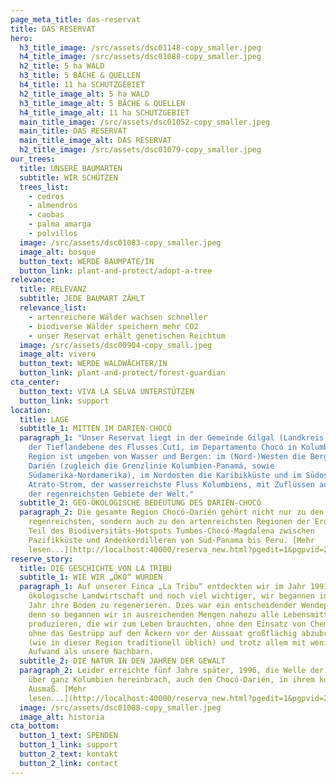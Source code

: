 ```yaml
---
page_meta_title: das-reservat
title: DAS RESERVAT
hero:
  h3_title_image: /src/assets/dsc01148-copy_smaller.jpeg
  h4_title_image: /src/assets/dsc01088-copy_smaller.jpeg
  h2_title: 5 ha WALD
  h3_title: 5 BÄCHE & QUELLEN
  h4_title: 11 ha SCHUTZGEBIET
  h2_title_image_alt: 5 ha WALD
  h3_title_image_alt: 5 BÄCHE & QUELLEN
  h4_title_image_alt: 11 ha SCHUTZGEBIET
  main_title_image: /src/assets/dsc01052-copy_smaller.jpeg
  main_title: DAS RESERVAT
  main_title_image_alt: DAS RESERVAT
  h2_title_image: /src/assets/dsc01079-copy_smaller.jpeg
our_trees:
  title: UNSERE BAUMARTEN
  subtitle: WIR SCHÜTZEN
  trees_list:
    - cedros
    - almendros
    - caobas
    - palma amarga
    - polvillos
  image: /src/assets/dsc01083-copy_smaller.jpeg
  image_alt: bosque
  button_text: WERDE BAUMPATE/IN
  button_link: plant-and-protect/adopt-a-tree
relevance:
  title: RELEVANZ
  subtitle: JEDE BAUMART ZÄHLT
  relevance_list:
    - artenreichere Wälder wachsen schneller
    - biodiverse Wälder speichern mehr CO2
    - unser Reservat erhält genetischen Reichtum
  image: /src/assets/dsc00904-copy_small.jpeg
  image_alt: vivero
  button_text: WERDE WALDWÄCHTER/IN
  button_link: plant-and-protect/forest-guardian
cta_center:
  button_text: VIVA LA SELVA UNTERSTÜTZEN
  button_link: support
location:
  title: LAGE
  subtitle_1: MITTEN IM DARIEN-CHOCÓ
  paragraph_1: "Unser Reservat liegt in der Gemeinde Gilgal (Landkreis Unguía), in
    der Tieflandebene des Flusses Cutí, im Departamento Chocó in Kolumbien. Die
    Region ist umgeben von Wasser und Bergen: im (Nord-)Westen die Bergkette des
    Darién (zugleich die Grenzlinie Kolumbien-Panamá, sowie
    Südamerika-Nordamerika), im Nordosten die Karibikküste und im Südosten der
    Atrato-Strom, der wasserreichste Fluss Kolumbiens, mit Zuflüssen aus einigen
    der regenreichsten Gebiete der Welt."
  subtitle_2: GEO-ÖKOLOGISCHE BEDEUTUNG DES DARIÉN-CHOCÓ
  paragraph_2: Die gesamte Region Chocó-Darién gehört nicht nur zu den
    regenreichsten, sondern auch zu den artenreichsten Regionen der Erde und ist
    Teil des Biodiversitäts-Hotspots Tumbes-Chocó-Magdalena zwischen
    Pazifikküste und Andenkordilleren von Süd-Panama bis Peru. [Mehr
    lesen...](http://localhost:40000/reserva_new.html?pgedit=1&pgpvid=2)
reserve_story:
  title: DIE GESCHICHTE VON LA TRIBU
  subtitle_1: WIE WIR „ÖKO“ WURDEN
  paragraph_1: Auf unserer Finca „La Tribu“ entdeckten wir im Jahr 1991 die
    ökologische Landwirtschaft und noch viel wichtiger, wir begannen in diesem
    Jahr ihre Böden zu regenerieren. Dies war ein entscheidender Wendepunkt,
    denn so begannen wir in ausreichenden Mengen nahezu alle Lebensmittel zu
    produzieren, die wir zum Leben brauchten, ohne den Einsatz von Chemikalien,
    ohne das Gestrüpp auf den Äckern vor der Aussaat großflächig abzubrennen
    (wie in dieser Region traditionell üblich) und trotz allem mit weniger
    Aufwand als unsere Nachbarn.
  subtitle_2: DIE NATUR IN DEN JAHREN DER GEWALT
  paragraph_2: Leider erreichte fünf Jahre später, 1996, die Welle der Gewalt, die
    über ganz Kolumbien hereinbrach, auch den Chocó-Darién, in ihrem kompletten
    Ausmaß. [Mehr
    lesen...](http://localhost:40000/reserva_new.html?pgedit=1&pgpvid=2)
  image: /src/assets/dsc01088-copy_smaller.jpeg
  image_alt: historia
cta_bottom:
  button_1_text: SPENDEN
  button_1_link: support
  button_2_text: kontakt
  button_2_link: contact
---
```

